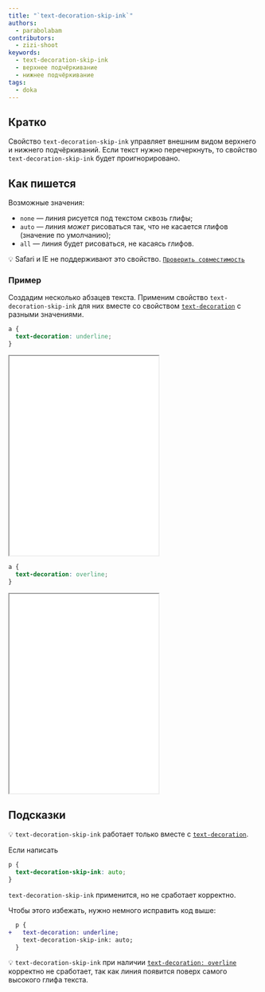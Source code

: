 ```yaml
---
title: "`text-decoration-skip-ink`"
authors:
  - parabolabam
contributors:
  - zizi-shoot
keywords:
  - text-decoration-skip-ink
  - верхнее подчёркивание
  - нижнее подчёркивание
tags:
  - doka
---
```


## Кратко

Свойство `text-decoration-skip-ink` управляет внешним видом верхнего и нижнего подчёркиваний. Если текст нужно перечеркнуть, то свойство `text-decoration-skip-ink` будет проигнорировано.

## Как пишется

Возможные значения:

- `none` — линия рисуется под текстом сквозь глифы;
- `auto` — линия _может_ рисоваться так, что не касается глифов (значение по умолчанию);
- `all` — линия будет рисоваться, не касаясь глифов.

<aside>

💡 Safari и IE не поддерживают это свойство. [`Проверить совместимость`](https://caniuse.com/?search=text-decoration-skip-ink)

</aside>

### Пример

Создадим несколько абзацев текста. Применим свойство `text-decoration-skip-ink` для них вместе со свойством [`text-decoration`](/css/text-decoration/) с разными значениями.

```css
a {
  text-decoration: underline;
}
```

<iframe title="Примеры свойства text-decoration-skip-ink с нижним подчёркиванием" src="demos/underline/" height="400"></iframe>

```css
a {
  text-decoration: overline;
}
```

<iframe title="Примеры свойства text-decoration-skip-ink с верхним подчёркиванием" src="demos/overline/" height="400"></iframe>

## Подсказки

💡 `text-decoration-skip-ink` работает только вместе с [`text-decoration`](/css/text-decoration/).

Если написать

```css
p {
  text-decoration-skip-ink: auto;
}
```

`text-decoration-skip-ink` применится, но не сработает корректно.

Чтобы этого избежать, нужно немного исправить код выше:

```diff
  p {
+   text-decoration: underline;
    text-decoration-skip-ink: auto;
  }
```

💡 `text-decoration-skip-ink` при наличии [`text-decoration: overline`](/css/text-decoration/) корректно не сработает, так как линия появится поверх самого высокого глифа текста.
